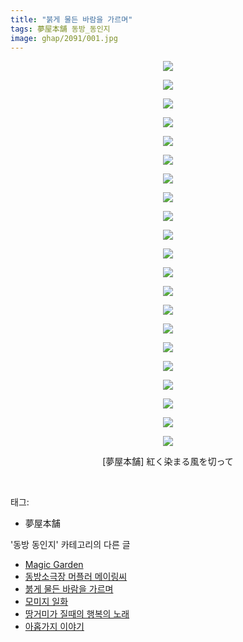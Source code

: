 ```yaml
---
title: "붉게 물든 바람을 가르며"
tags: 夢屋本舗 동방_동인지
image: ghap/2091/001.jpg
---
```

<div class="article">
<p style="text-align: center; clear: none; float: none;"><img src="{{ site.nasurl }}/ghap/2091/001.jpg"/></p>
<p style="text-align: center; clear: none; float: none;"><img src="{{ site.nasurl }}/ghap/2091/002.jpg"/></p>
<p style="text-align: center; clear: none; float: none;"><img src="{{ site.nasurl }}/ghap/2091/003.jpg"/></p>
<p style="text-align: center; clear: none; float: none;"><img src="{{ site.nasurl }}/ghap/2091/004.jpg"/></p>
<p style="text-align: center; clear: none; float: none;"><img src="{{ site.nasurl }}/ghap/2091/005.jpg"/></p>
<p style="text-align: center; clear: none; float: none;"><img src="{{ site.nasurl }}/ghap/2091/006.jpg"/></p>
<p style="text-align: center; clear: none; float: none;"><img src="{{ site.nasurl }}/ghap/2091/007.jpg"/></p>
<p style="text-align: center; clear: none; float: none;"><img src="{{ site.nasurl }}/ghap/2091/008.jpg"/></p>
<p style="text-align: center; clear: none; float: none;"><img src="{{ site.nasurl }}/ghap/2091/009.jpg"/></p>
<p style="text-align: center; clear: none; float: none;"><img src="{{ site.nasurl }}/ghap/2091/010.jpg"/></p>
<p style="text-align: center; clear: none; float: none;"><img src="{{ site.nasurl }}/ghap/2091/011.jpg"/></p>
<p style="text-align: center; clear: none; float: none;"><img src="{{ site.nasurl }}/ghap/2091/012.jpg"/></p>
<p style="text-align: center; clear: none; float: none;"><img src="{{ site.nasurl }}/ghap/2091/013.jpg"/></p>
<p style="text-align: center; clear: none; float: none;"><img src="{{ site.nasurl }}/ghap/2091/014.jpg"/></p>
<p style="text-align: center; clear: none; float: none;"><img src="{{ site.nasurl }}/ghap/2091/015.jpg"/></p>
<p style="text-align: center; clear: none; float: none;"><img src="{{ site.nasurl }}/ghap/2091/016.jpg"/></p>
<p style="text-align: center; clear: none; float: none;"><img src="{{ site.nasurl }}/ghap/2091/017.jpg"/></p>
<p style="text-align: center; clear: none; float: none;"><img src="{{ site.nasurl }}/ghap/2091/018.jpg"/></p>
<p style="text-align: center; clear: none; float: none;"><img src="{{ site.nasurl }}/ghap/2091/019.jpg"/></p>
<p style="text-align: center; clear: none; float: none;"><img src="{{ site.nasurl }}/ghap/2091/020.jpg"/></p>
<p style="text-align: center; clear: none; float: none;"><img src="{{ site.nasurl }}/ghap/2091/021.jpg"/></p>
<p style="text-align: center; clear: none; float: none;">[夢屋本舗] 紅く染まる風を切って</p>
<p><br/></p>
</div><div class="tagTrail">
<p>태그: </p>
<ul>
<li>夢屋本舗</li>
</ul>
</div><div class="another">
<p>'동방 동인지' 카테고리의 다른 글</p>
<ul>
<li><a href="/2016-09-10-ghap_2094">Magic Garden</a></li>
<li><a href="/2016-09-10-ghap_2093">동방소극장 머플러 메이링씨</a></li>
<li><a href="/2016-09-10-ghap_2091">붉게 물든 바람을 가르며</a></li>
<li><a href="/2016-09-10-ghap_2090">모미지 일화</a></li>
<li><a href="/2016-09-10-ghap_2089">땅거미가 질때의 행복의 노래</a></li>
<li><a href="/2016-09-10-ghap_2088">아홉가지 이야기</a></li>
</ul>
</div><div class="cb_module cb_fluid">
<div class="cb_wrt cb_profile">
</div><!-- commentList close -->
</div>